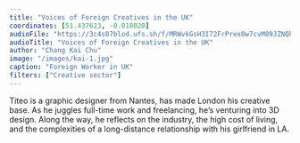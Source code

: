 ```yaml
---
title: "Voices of Foreign Creatives in the UK"
coordinates: [51.437623, -0.018020]
audioFile: "https://3c4s07blod.ufs.sh/f/MRWvkGsH3I72FrPrex0w7cvM09JZNQhYOHy6qS3ABEXdIClt"
audioTitle: "Voices of Foreign Creatives in the UK"
author: "Chang Kai Chu"
image: "/images/kai-1.jpg"
caption: "Foreign Worker in UK"
filters: ["Creative sector"]
---
```


Titeo is a graphic designer from Nantes, has made London his creative base. As he juggles full-time work and freelancing, he’s venturing into 3D design. Along the way, he reflects on the industry, the high cost of living, and the complexities of a long-distance relationship with his girlfriend in LA.
